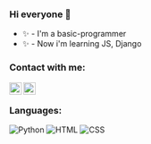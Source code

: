 ### Hi everyone 🌴
- ✨ - I'm a basic-programmer
- ✨ - Now i'm learning JS, Django
### Contact with me:

<img align="left" alt="@reaxtry_" width="22px" src="https://cdn.jsdelivr.net/npm/simple-icons@v3/icons/instagram.svg" />
<img align="left" alt="@calmateamigo" width="22px" src="https://cdn.jsdelivr.net/npm/simple-icons@v3/icons/telegram.svg" />

<br />

### Languages:

![Python](https://img.shields.io/badge/-Python-090909?style=for-the-badge&logo=python)
![HTML](https://img.shields.io/badge/-HTML5-090909?style=for-the-badge&logo=html5)
![CSS](https://img.shields.io/badge/-CSS3-090909?style=for-the-badge&logo=css3)
